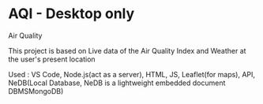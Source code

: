 # AQI - Desktop only
Air Quality

This project is based on Live data of the Air Quality Index and Weather at the user's present location

Used :
VS Code,
Node.js(act as a server),
HTML,
JS,
Leaflet(for maps),
API,
NeDB(Local Database, NeDB is a lightweight embedded document DBMSMongoDB)
